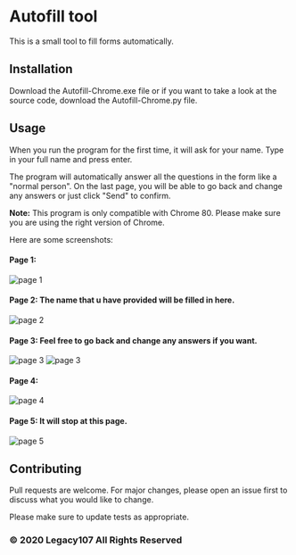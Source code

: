 # Autofill tool

This is a small tool to fill forms automatically.

## Installation

 Download the Autofill-Chrome.exe file or if you want to take a look at the source code, download the Autofill-Chrome.py file.

## Usage

When you run the program for the first time, it will ask for your name. Type in your full name and press enter.

The program will automatically answer all the questions in the form like a "normal person". On the last page, you will be able to go back and change any answers or just click "Send" to confirm.

**Note:** This program is only compatible with Chrome 80. Please make sure you are using the right version of Chrome.

Here are some screenshots:
#### Page 1:
![page 1](https://i.imgur.com/Drvbe34.png)

#### Page 2: The name that u have provided will be filled in here.
![page 2](https://i.imgur.com/CT552je.png)

#### Page 3: Feel free to go back and change any answers if you want.
![page 3](https://i.imgur.com/JFJGb8P.png)
![page 3](https://i.imgur.com/XF0Qyyj.png)

#### Page 4:
![page 4](https://i.imgur.com/G34hTTu.png)

#### Page 5: It will stop at this page.
![page 5](https://i.imgur.com/pRk61Iu.png)

## Contributing
Pull requests are welcome. For major changes, please open an issue first to discuss what you would like to change.

Please make sure to update tests as appropriate.

### © 2020 Legacy107 All Rights Reserved

